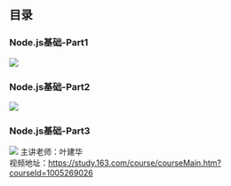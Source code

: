 ## 目录
### Node.js基础-Part1
![](http://p0bnwspy9.bkt.clouddn.com/01-Node.js+Vue%E9%A1%B9%E7%9B%AE%E5%AE%9E%E6%88%98.png)
### Node.js基础-Part2
![](http://p0bnwspy9.bkt.clouddn.com/02-Node.js%E5%9F%BA%E7%A1%80-%E5%89%8D%E4%B8%96%E4%BB%8A%E7%94%9F.png)
### Node.js基础-Part3
![](http://p0bnwspy9.bkt.clouddn.com/node.js%E5%9F%BA%E7%A1%80-%E7%A3%A8%E5%88%80%E4%B8%8D%E8%AF%AF%E7%A0%8D%E6%9F%B4%E5%B7%A5.png)
主讲老师：叶建华  
视频地址：https://study.163.com/course/courseMain.htm?courseId=1005269026
